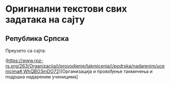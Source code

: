 # Оригинални текстови свих задатака на сајту
## Република Српска
Преузето са сајта:

(https://www.rpz-rs.org/263/Organizacija/i/provodjenje/takmicenja/i/podrska/nadarenim/ucenicima#.WhQBO3mDO72)[Организација и провођење такмичења и подршка надареним ученицима]
